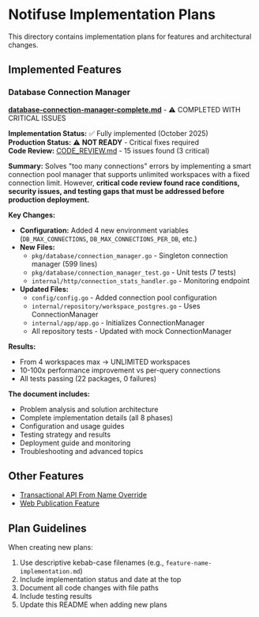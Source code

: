 # Notifuse Implementation Plans

This directory contains implementation plans for features and architectural changes.

## Implemented Features

### Database Connection Manager

**[database-connection-manager-complete.md](./database-connection-manager-complete.md)** - ⚠️ COMPLETED WITH CRITICAL ISSUES

**Implementation Status:** ✅ Fully implemented (October 2025)  
**Production Status:** ⚠️ **NOT READY** - Critical fixes required  
**Code Review:** [CODE_REVIEW.md](../CODE_REVIEW.md) - 15 issues found (3 critical)

**Summary:** Solves "too many connections" errors by implementing a smart connection pool manager that supports unlimited workspaces with a fixed connection limit. However, **critical code review found race conditions, security issues, and testing gaps that must be addressed before production deployment.**

**Key Changes:**
- **Configuration:** Added 4 new environment variables (`DB_MAX_CONNECTIONS`, `DB_MAX_CONNECTIONS_PER_DB`, etc.)
- **New Files:**
  - `pkg/database/connection_manager.go` - Singleton connection manager (599 lines)
  - `pkg/database/connection_manager_test.go` - Unit tests (7 tests)
  - `internal/http/connection_stats_handler.go` - Monitoring endpoint
- **Updated Files:**
  - `config/config.go` - Added connection pool configuration
  - `internal/repository/workspace_postgres.go` - Uses ConnectionManager
  - `internal/app/app.go` - Initializes ConnectionManager
  - All repository tests - Updated with mock ConnectionManager

**Results:**
- From 4 workspaces max → UNLIMITED workspaces
- 10-100x performance improvement vs per-query connections
- All tests passing (22 packages, 0 failures)

**The document includes:**
- Problem analysis and solution architecture
- Complete implementation details (all 8 phases)
- Configuration and usage guides
- Testing strategy and results
- Deployment guide and monitoring
- Troubleshooting and advanced topics

## Other Features

- [Transactional API From Name Override](transactional-api-from-name-override.md)
- [Web Publication Feature](web-publication-feature.md)

## Plan Guidelines

When creating new plans:
1. Use descriptive kebab-case filenames (e.g., `feature-name-implementation.md`)
2. Include implementation status and date at the top
3. Document all code changes with file paths
4. Include testing results
5. Update this README when adding new plans
